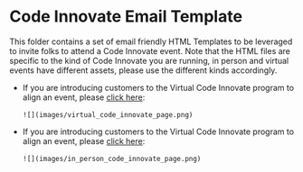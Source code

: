 # Code Innovate Email Template
This folder contains a set of email friendly HTML Templates to be leveraged to invite folks to attend a Code Innovate event. Note that the HTML files are specific to the kind of Code Innovate you are running, in person and virtual events have different assets, please use the different kinds accordingly.

- If you are introducing customers to the Virtual Code Innovate program to align an event, please [click here](https://chipbaber.github.io/codeinnovate_emailtemplate/?lab=virtual-code-innovate-email-templates):

      ![](images/virtual_code_innovate_page.png)

- If you are introducing customers to the Virtual Code Innovate program to align an event, please [click here](https://chipbaber.github.io/codeinnovate_emailtemplate/?lab=virtual-code-innovate-email-templates):

      ![](images/in_person_code_innovate_page.png)
